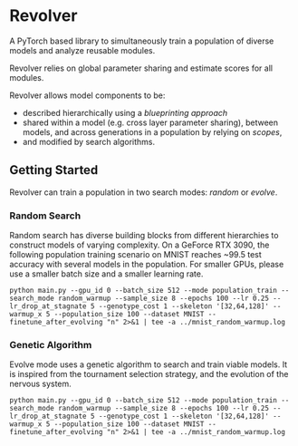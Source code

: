 # Revolver

A PyTorch based library to simultaneously train a population of diverse models and analyze reusable modules.

Revolver relies on global parameter sharing and estimate scores for all modules. 

Revolver allows model components to be:

* described hierarchically using a _blueprinting approach_
* shared within a model (e.g. cross layer parameter sharing), between models, and across generations in a population by relying on _scopes_,
* and modified by search algorithms. 

## Getting Started
Revolver can train a population in two search modes: _random_ or _evolve_.

### Random Search
Random search has diverse building blocks from different hierarchies to construct models of varying complexity. On a GeForce RTX 3090, the following population training scenario on MNIST reaches ~99.5 test accuracy with several models in the population.
For smaller GPUs, please use a smaller batch size and a smaller learning rate.

``
python main.py --gpu_id 0 --batch_size 512 --mode population_train --search_mode random_warmup --sample_size 8 --epochs 100 --lr 0.25 --lr_drop_at_stagnate 5 --genotype_cost 1 --skeleton '[32,64,128]' --warmup_x 5 --population_size 100 --dataset MNIST --finetune_after_evolving "n" 2>&1 | tee -a ../mnist_random_warmup.log
``

### Genetic Algorithm
Evolve mode uses a genetic algorithm to search and train viable models. It is inspired from the tournament selection strategy, and the evolution of the nervous system.

``
python main.py --gpu_id 0 --batch_size 512 --mode population_train --search_mode random_warmup --sample_size 8 --epochs 100 --lr 0.25 --lr_drop_at_stagnate 5 --genotype_cost 1 --skeleton '[32,64,128]' --warmup_x 5 --population_size 100 --dataset MNIST --finetune_after_evolving "n" 2>&1 | tee -a ../mnist_random_warmup.log
``
